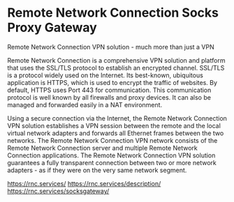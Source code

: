 # Remote Network Connection Socks Proxy Gateway

Remote Network Connection VPN solution - much more than just a VPN 

Remote Network Connection is a comprehensive VPN solution and platform that uses the SSL/TLS protocol to establish an encrypted channel. SSL/TLS is a protocol widely used on the Internet. Its best-known, ubiquitous application is HTTPS, which is used to encrypt the traffic of websites. By default, HTTPS uses Port 443 for communication. This communication protocol is well known by all firewalls and proxy devices. It can also be managed and forwarded easily in a NAT environment. 

Using a secure connection via the Internet, the Remote Network Connection VPN solution establishes a VPN session between the remote and the local virtual network adapters and forwards all Ethernet frames between the two networks. The Remote Network Connection VPN network consists of the Remote Network Connection server and multiple Remote Network Connection applications. The Remote Network Connection VPN solution guarantees a fully transparent connection between two or more network adapters - as if they were on the very same network segment. 

https://rnc.services/
https://rnc.services/description/
https://rnc.services/socksgateway/


